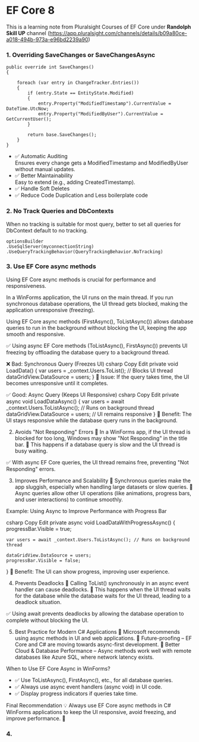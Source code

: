# EF Core 8

This is a learning note from Pluralsight Courses of EF Core under **Randolph Skill UP** channel (https://app.pluralsight.com/channels/details/b09a80ce-a018-494b-973a-e96bd2239a90)

### 1. Overriding SaveChanges or SaveChangesAsync

```Csharp
public override int SaveChanges()
{
    
    foreach (var entry in ChangeTracker.Entries())
    {
        if (entry.State == EntityState.Modified)
        {
            entry.Property("ModifiedTimestamp").CurrentValue = DateTime.UtcNow;
            entry.Property("ModifiedByUser").CurrentValue = GetCurrentUser();
        }

        return base.SaveChanges();
    }
}
```

- ✅ Automatic Auditing  
Ensures every change gets a ModifiedTimestamp and ModifiedByUser without manual updates.
- ✅ Better Maintainability  
Easy to extend (e.g., adding CreatedTimestamp).
- ✅ Handle Soft Deletes   
- ✅ Reduce Code Duplication and Less boilerplate code

### 2. No Track Queries and DbContexts
When no tracking is suitable for most query, better to set all queries for DbContext default to no tracking.

```Csharp
optionsBuilder
.UseSqlServer(myconnectionString)
.UseQueryTrackingBehavior(QueryTrackingBehavior.NoTracking)
```

### 3. Use EF Core async methods 
Using EF Core async methods is crucial for performance and responsiveness.

In a WinForms application, the UI runs on the main thread. If you run synchronous database operations, the UI thread gets blocked, making the application unresponsive (freezing).

Using EF Core async methods (FirstAsync(), ToListAsync()) allows database queries to run in the background without blocking the UI, keeping the app smooth and responsive.

✅ Using async EF Core methods (ToListAsync(), FirstAsync()) prevents UI freezing by offloading the database query to a background thread.

❌ Bad: Synchronous Query (Freezes UI)
csharp
Copy
Edit
private void LoadData()
{
    var users = _context.Users.ToList(); // Blocks UI thread
    dataGridView.DataSource = users; 
}
🚨 Issue: If the query takes time, the UI becomes unresponsive until it completes.

✅ Good: Async Query (Keeps UI Responsive)
csharp
Copy
Edit
private async void LoadDataAsync()
{
    var users = await _context.Users.ToListAsync(); // Runs on background thread
    dataGridView.DataSource = users; // UI remains responsive
}
🎯 Benefit: The UI stays responsive while the database query runs in the background.

2. Avoids "Not Responding" Errors
🔹 In a WinForms app, if the UI thread is blocked for too long, Windows may show "Not Responding" in the title bar.
🔹 This happens if a database query is slow and the UI thread is busy waiting.

✅ With async EF Core queries, the UI thread remains free, preventing "Not Responding" errors.

3. Improves Performance and Scalability
🔹 Synchronous queries make the app sluggish, especially when handling large datasets or slow queries.
🔹 Async queries allow other UI operations (like animations, progress bars, and user interactions) to continue smoothly.

Example: Using Async to Improve Performance with Progress Bar

csharp
Copy
Edit
private async void LoadDataWithProgressAsync()
{
    progressBar.Visible = true;
    
    var users = await _context.Users.ToListAsync(); // Runs on background thread
    
    dataGridView.DataSource = users;
    progressBar.Visible = false;
}
🎯 Benefit: The UI can show progress, improving user experience.

4. Prevents Deadlocks
🔹 Calling ToList() synchronously in an async event handler can cause deadlocks.
🔹 This happens when the UI thread waits for the database while the database waits for the UI thread, leading to a deadlock situation.

✅ Using await prevents deadlocks by allowing the database operation to complete without blocking the UI.

5. Best Practice for Modern C# Applications
🔹 Microsoft recommends using async methods in UI and web applications.
🔹 Future-proofing – EF Core and C# are moving towards async-first development.
🔹 Better Cloud & Database Performance – Async methods work well with remote databases like Azure SQL, where network latency exists.

When to Use EF Core Async in WinForms?
- ✅ Use ToListAsync(), FirstAsync(), etc., for all database queries.
- ✅ Always use async event handlers (async void) in UI code.
- ✅ Display progress indicators if queries take time.

Final Recommendation
💡 Always use EF Core async methods in C# WinForms applications to keep the UI responsive, avoid freezing, and improve performance. 🚀

### 4. 